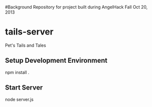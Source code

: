 #Background
Repository for project built during AngelHack Fall Oct 20, 2013

tails-server
============

Pet's Tails and Tales

Setup Development Environment
-----------------------------

npm install .

Start Server
------------
node server.js

